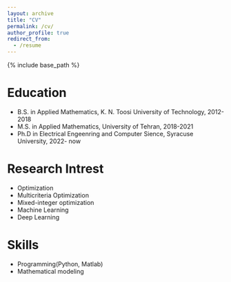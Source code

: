 ```yaml
---
layout: archive
title: "CV"
permalink: /cv/
author_profile: true
redirect_from:
  - /resume
---
```


{% include base_path %}

Education
======
* B.S. in Applied Mathematics, K. N. Toosi University of Technology, 2012-2018
* M.S. in Applied Mathematics, University of Tehran, 2018-2021
* Ph.D in Electrical Engeenring and Computer Sience, Syracuse University, 2022- now

Research Intrest
======
* Optimization
* Multicriteria Optimization
* Mixed-integer optimization
* Machine Learning
* Deep Learning
  
Skills
======
* Programming(Python, Matlab)
* Mathematical modeling

